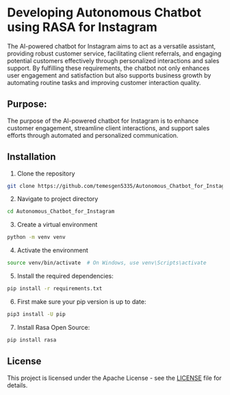 # Developing Autonomous Chatbot using RASA for Instagram
The AI-powered chatbot for Instagram aims to act as a versatile assistant, providing robust customer service, facilitating client referrals, and engaging potential customers effectively through personalized interactions and sales support. By fulfilling these requirements, the chatbot not only enhances user engagement and satisfaction but also supports business growth by automating routine tasks and improving customer interaction quality.

## Purpose:
The purpose of the AI-powered chatbot for Instagram is to enhance customer engagement, streamline client interactions, and support sales efforts through automated and personalized communication.


## Installation

1. Clone the repository

```sh
git clone https://github.com/temesgen5335/Autonomous_Chatbot_for_Instagram.git
```

2. Navigate to project directory

```sh
cd Autonomous_Chatbot_for_Instagram
```

3. Create a virtual environment

```sh
python -m venv venv
```

4. Activate the environment

```sh
source venv/bin/activate  # On Windows, use venv\Scripts\activate
```

5. Install the required dependencies:

```sh
pip install -r requirements.txt
```
6. First make sure your pip version is up to date:

```sh
pip3 install -U pip
```
7. Install Rasa Open Source:
```sh
pip install rasa
```



## License

This project is licensed under the Apache License - see the  [LICENSE](LICENSE) file for details.

